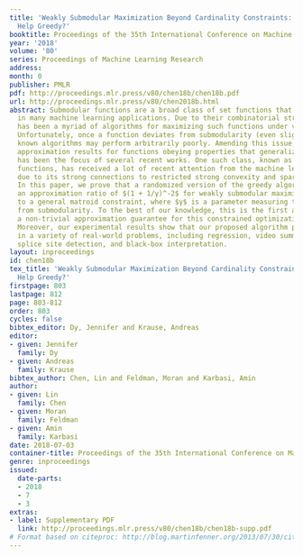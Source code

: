 ```yaml
---
title: 'Weakly Submodular Maximization Beyond Cardinality Constraints: Does Randomization
  Help Greedy?'
booktitle: Proceedings of the 35th International Conference on Machine Learning
year: '2018'
volume: '80'
series: Proceedings of Machine Learning Research
address: 
month: 0
publisher: PMLR
pdf: http://proceedings.mlr.press/v80/chen18b/chen18b.pdf
url: http://proceedings.mlr.press/v80/chen2018b.html
abstract: Submodular functions are a broad class of set functions that naturally arise
  in many machine learning applications. Due to their combinatorial structures, there
  has been a myriad of algorithms for maximizing such functions under various constraints.
  Unfortunately, once a function deviates from submodularity (even slightly), the
  known algorithms may perform arbitrarily poorly. Amending this issue, by obtaining
  approximation results for functions obeying properties that generalize submodularity,
  has been the focus of several recent works. One such class, known as weakly submodular
  functions, has received a lot of recent attention from the machine learning community
  due to its strong connections to restricted strong convexity and sparse reconstruction.
  In this paper, we prove that a randomized version of the greedy algorithm achieves
  an approximation ratio of $(1 + 1/γ)^-2$ for weakly submodular maximization subject
  to a general matroid constraint, where $γ$ is a parameter measuring the distance
  from submodularity. To the best of our knowledge, this is the first algorithm with
  a non-trivial approximation guarantee for this constrained optimization problem.
  Moreover, our experimental results show that our proposed algorithm performs well
  in a variety of real-world problems, including regression, video summarization,
  splice site detection, and black-box interpretation.
layout: inproceedings
id: chen18b
tex_title: 'Weakly Submodular Maximization Beyond Cardinality Constraints: Does Randomization
  Help Greedy?'
firstpage: 803
lastpage: 812
page: 803-812
order: 803
cycles: false
bibtex_editor: Dy, Jennifer and Krause, Andreas
editor:
- given: Jennifer
  family: Dy
- given: Andreas
  family: Krause
bibtex_author: Chen, Lin and Feldman, Moran and Karbasi, Amin
author:
- given: Lin
  family: Chen
- given: Moran
  family: Feldman
- given: Amin
  family: Karbasi
date: 2018-07-03
container-title: Proceedings of the 35th International Conference on Machine Learning
genre: inproceedings
issued:
  date-parts:
  - 2018
  - 7
  - 3
extras:
- label: Supplementary PDF
  link: http://proceedings.mlr.press/v80/chen18b/chen18b-supp.pdf
# Format based on citeproc: http://blog.martinfenner.org/2013/07/30/citeproc-yaml-for-bibliographies/
---
```

